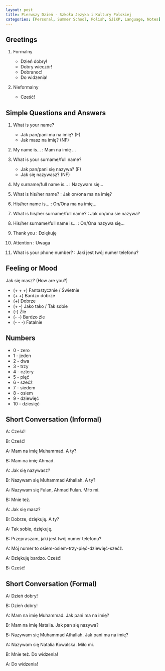 ```yaml
---
layout: post
title: Pierwszy Dzień - Szkoła Języka i Kultury Polskiej
categories: [Personal, Summer School, Polish, SJiKP, Language, Notes]
---
```


## Greetings

1. Formalny

    - Dzień dobry!
    - Dobry wieczór!
    - Dobranoc!
    - Do widzenia!

2. Nieformalny

    - Cześć!

## Simple Questions and Answers

1. What is your name?

    - Jak pan/pani ma na imię? (F)
    - Jak masz na imię? (NF)

2. My name is... : Mam na imię ...

3. What is your surname/full name?

    - Jak pan/pani się nazywa? (F)
    - Jak się nazywasz? (NF)

4. My surname/full name is... : Nazywam się...

5. What is his/her name? : Jak on/ona ma na imię?

6. His/her name is... : On/Ona ma na imię...

7. What is his/her surname/full name? : Jak on/ona sie nazywa?

8. His/her surname/full name is... : On/Ona nazywa się...

9. Thank you : Dziękuję

10. Attention : Uwaga

11. What is your phone number? : Jaki jest twój numer telefonu?

## Feeling or Mood

Jak się masz? (How are you?)

- (+ + +) Fantastycznie / Świetnie
- (+ +) Bardzo dobrze
- (+) Dobrze
- (+ -) Jako tako / Tak sobie
- (-) Źle
- (- -) Bardzo źle
- (- - -) Fatalnie

## Numbers

- 0 - zero
- 1 - jeden
- 2 - dwa
- 3 - trzy
- 4 - cztery
- 5 - pięć
- 6 - szećź
- 7 - siedem
- 8 - osiem
- 9 - dziewięć
- 10 - dziesięć

## Short Conversation (Informal)

A: Cześć!

B: Cześć!

A: Mam na imię Muhammad. A ty?

B: Mam na imię Ahmad.

A: Jak się nazywasz?

B: Nazywam się Muhammad Athallah. A ty?

A: Nazywam się Fulan, Ahmad Fulan. Miło mi.

B: Mnie też.

A: Jak się masz?

B: Dobrze, dziękuję. A ty?

A: Tak sobie, dziękuję.

B: Przepraszam, jaki jest twój numer telefonu?

A: Mój numer to osiem-osiem-trzy-pięć-dziewięć-szećź.

A: Dziękuję bardzo. Cześć!

B: Cześć!

## Short Conversation (Formal)

A: Dzień dobry!

B: Dzień dobry!

A: Mam na imię Muhammad. Jak pani ma na imię?

B: Mam na imię Natalia. Jak pan się nazywa?

B: Nazywam się Muhammad Athallah. Jak pani ma na imię?

A: Nazywam się Natalia Kowalska. Miło mi.

B: Mnie też. Do widzenia!

A: Do widzenia!

